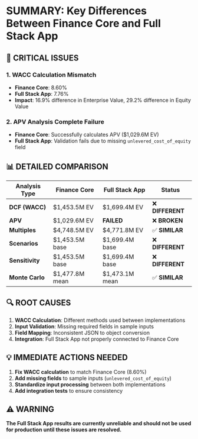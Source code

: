 # SUMMARY: Key Differences Between Finance Core and Full Stack App

## 🚨 CRITICAL ISSUES

### 1. **WACC Calculation Mismatch**
- **Finance Core**: 8.60%
- **Full Stack App**: 7.76%
- **Impact**: 16.9% difference in Enterprise Value, 29.2% difference in Equity Value

### 2. **APV Analysis Complete Failure**
- **Finance Core**: Successfully calculates APV ($1,029.6M EV)
- **Full Stack App**: Validation fails due to missing `unlevered_cost_of_equity` field

## 📊 DETAILED COMPARISON

| Analysis Type | Finance Core | Full Stack App | Status |
|---------------|--------------|----------------|---------|
| **DCF (WACC)** | $1,453.5M EV | $1,699.4M EV | ❌ **DIFFERENT** |
| **APV** | $1,029.6M EV | **FAILED** | ❌ **BROKEN** |
| **Multiples** | $4,748.5M EV | $4,771.8M EV | ✅ **SIMILAR** |
| **Scenarios** | $1,453.5M base | $1,699.4M base | ❌ **DIFFERENT** |
| **Sensitivity** | $1,453.5M base | $1,699.4M base | ❌ **DIFFERENT** |
| **Monte Carlo** | $1,477.8M mean | $1,473.1M mean | ✅ **SIMILAR** |

## 🔍 ROOT CAUSES

1. **WACC Calculation**: Different methods used between implementations
2. **Input Validation**: Missing required fields in sample inputs
3. **Field Mapping**: Inconsistent JSON to object conversion
4. **Integration**: Full Stack App not properly connected to Finance Core

## 💡 IMMEDIATE ACTIONS NEEDED

1. **Fix WACC calculation** to match Finance Core (8.60%)
2. **Add missing fields** to sample inputs (`unlevered_cost_of_equity`)
3. **Standardize input processing** between both implementations
4. **Add integration tests** to ensure consistency

## ⚠️ WARNING

**The Full Stack App results are currently unreliable and should not be used for production until these issues are resolved.**
